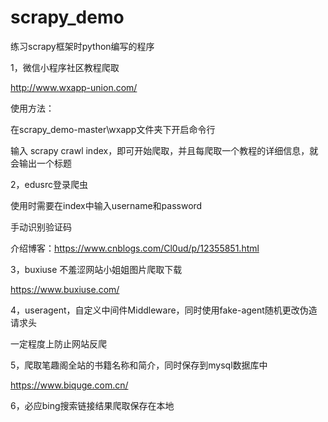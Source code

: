 # scrapy_demo
练习scrapy框架时python编写的程序

1，微信小程序社区教程爬取
  
  
  http://www.wxapp-union.com/
  
  使用方法：
    
  在scrapy_demo-master\wxapp文件夹下开启命令行
  
  输入 scrapy crawl index，即可开始爬取，并且每爬取一个教程的详细信息，就会输出一个标题

2，edusrc登录爬虫
  
  使用时需要在index中输入username和password
  
  手动识别验证码
  
  介绍博客：https://www.cnblogs.com/Cl0ud/p/12355851.html

3，buxiuse 不羞涩网站小姐姐图片爬取下载

https://www.buxiuse.com/

4，useragent，自定义中间件Middleware，同时使用fake-agent随机更改伪造请求头

一定程度上防止网站反爬

5，爬取笔趣阁全站的书籍名称和简介，同时保存到mysql数据库中

https://www.biquge.com.cn/

6，必应bing搜索链接结果爬取保存在本地
